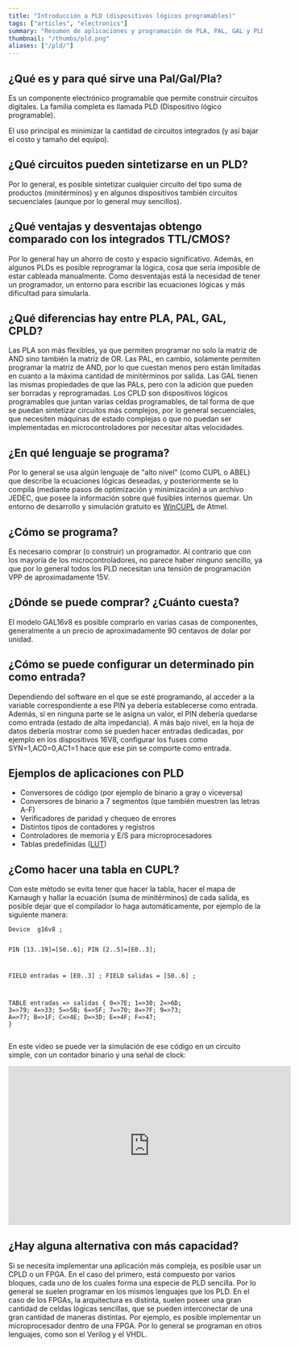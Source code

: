 ```yaml
---
title: "Introducción a PLD (dispositivos lógicos programables)"
tags: ["articles", "electronics"]
summary: "Resumen de aplicaciones y programación de PLA, PAL, GAL y PLD."
thumbnail: "/thumbs/pld.png"
aliases: ["/pld/"]
---
```


<h2>¿Qué es y para qué sirve una Pal/Gal/Pla?</h2>
<p>Es un componente electrónico programable que permite construir circuitos digitales. La familia completa es llamada PLD (Dispositivo lógico programable).</p>
<p>El uso principal es minimizar la cantidad de circuitos integrados (y así bajar el costo y tamaño del equipo).</p>
<h2>¿Qué circuitos pueden sintetizarse en un PLD?</h2>
<p>Por lo general, es posible sintetizar cualquier circuito del tipo suma de productos (minitérminos) y en algunos dispositivos también circuitos secuenciales (aunque por lo general muy sencillos).</p>

<h2>¿Qué ventajas y desventajas obtengo comparado con los integrados TTL/CMOS?</h2>
<p>Por lo general hay un ahorro de costo y espacio significativo. Además, en algunos PLDs es posible reprogramar la lógica, cosa que sería imposible de estar cableada manualmente. Como desventajas está la necesidad de tener un programador, un entorno para escribir las ecuaciones lógicas y más dificultad para simularla.</p>

<h2>¿Qué diferencias hay entre PLA, PAL, GAL, CPLD?</h2>
<p>Las PLA son más flexibles, ya que permiten programar no solo la matriz de AND sino también la matriz de OR. Las PAL, en cambio, solamente permiten programar la matriz de AND, por lo que cuestan menos pero están limitadas en cuanto a la máxima cantidad de minitérminos por salida. Las GAL tienen las mismas propiedades de que las PALs, pero con la adición que pueden ser borradas y reprogramadas. Los CPLD son dispositivos lógicos programables que juntan varias celdas programables, de tal forma de que se puedan sintetizar circuitos más complejos, por lo general secuenciales, que necesiten máquinas de estado complejas o que no puedan ser implementadas en microcontroladores por necesitar altas velocidades.</p>

<h2>¿En qué lenguaje se programa?</h2>
<p>Por lo general se usa algún lenguaje de "alto nivel" (como CUPL o ABEL) que describe la ecuaciones lógicas deseadas, y posteriormente se lo compila (mediante pasos de optimización y minimización) a un archivo JEDEC, que posee la información sobre qué fusibles internos quemar. Un entorno de desarrollo y simulación gratuito es <a href="http://www.atmel.com/tools/WINCUPL.aspx">WinCUPL</a> de Atmel.</p>

<h2>¿Cómo se programa?</h2>
<p>Es necesario comprar (o construir) un programador. Al contrario que con los mayoría de los microcontroladores, no parece haber ninguno sencillo, ya que por lo general todos los PLD necesitan una tensión de programación VPP de aproximadamente 15V.</p>

<h2>¿Dónde se puede comprar? ¿Cuánto cuesta?</h2>
<p>El modelo GAL16v8 es posible comprarlo en varias casas de componentes, generalmente a un precio de aproximadamente 90 centavos de dolar por unidad.</p>

<h2>¿Cómo se puede configurar un determinado pin como entrada?</h2>
<p>Dependiendo del software en el que se esté programando, al acceder a la variable correspondiente a ese PIN ya debería establecerse como entrada. Además, si en ninguna parte se le asigna un valor, el PIN debería quedarse como entrada (estado de alta impedancia). A más bajo nivel, en la hoja de datos debería mostrar como se pueden hacer entradas dedicadas, por ejemplo en los dispositivos 16V8, configurar los fuses como SYN=1,AC0=0,AC1=1 hace que ese pin se comporte como entrada.
</p>

<h2>Ejemplos de aplicaciones con PLD</h2>
<p><ul>
<li>Conversores de código (por ejemplo de binario a gray o viceversa)</li>
<li>Conversores de binario a 7 segmentos (que también muestren las letras A-F)</li>
<li>Verificadores de paridad y chequeo de errores</li>
<li>Distintos tipos de contadores y registros</li>
<li>Controladores de memoria y E/S para microprocesadores</li>
<li>Tablas predefinidas (<a href="http://es.wikipedia.org/wiki/Lookup_table">LUT</a>)</li>
</ul></p>
<h2>¿Como hacer una tabla en CUPL? </h2>
<p>Con este método se evita tener que hacer la tabla, hacer el mapa de Karnaugh y hallar la ecuación (suma de minitérminos) de cada salida, es posible dejar que el compilador lo haga automáticamente, por ejemplo de la siguiente manera:</p>
<p><pre><code>Device  g16v8 ;

PIN [13..19]=[S0..6];
PIN [2..5]=[E0..3];

FIELD entradas = [E0..3] ;
FIELD salidas = [S0..6] ;

TABLE entradas => salidas {
	0=>7E;    1=>30;    2=>6D;    3=>79;
	4=>33;    5=>5B;    6=>5F;    7=>70;
	8=>7F;    9=>73;    A=>77;    B=>1F;
	C=>4E;    D=>3D;    E=>4F;    F=>47;
}</code></pre></p>

<p>En este video se puede ver la simulación de ese código en un circuito simple, con un contador binario y una señal de clock:</p>
<p>
<iframe width="560" height="315" src="https://www.youtube.com/embed/NwBH5X1C8pI" frameborder="0" allowfullscreen></iframe>
</p>
<h2>¿Hay alguna alternativa con más capacidad?</h2>
<p>Si se necesita implementar una aplicación más compleja, es posible usar un CPLD o un FPGA. En el caso del primero, está compuesto por varios bloques, cada uno de los cuales forma una especie de PLD sencilla. Por lo general se suelen programar en los mismos lenguajes que los PLD. En el caso de los FPGAs, la arquitectura es distinta, suelen poseer una gran cantidad de celdas lógicas sencillas, que se pueden interconectar de una gran cantidad de maneras distintas. Por ejemplo, es posible implementar un microprocesador dentro de una FPGA. Por lo general se programan en otros lenguajes, como son el Verilog y el VHDL.</p>
